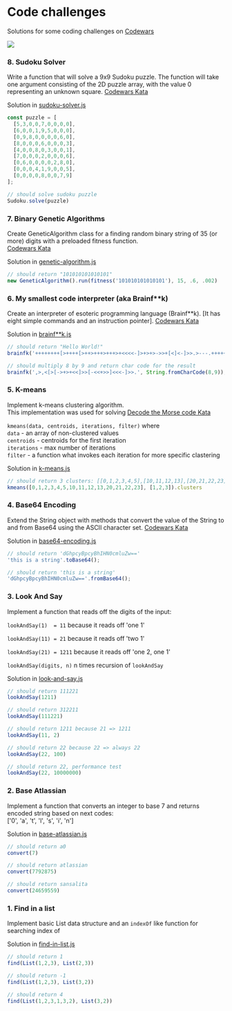 # Code challenges
Solutions for some coding challenges on [Codewars](https://www.codewars.com/)

[![](https://www.codewars.com/users/mshushakov/badges/small)](https://www.codewars.com/users/mshushakov)

### 8. Sudoku Solver

Write a function that will solve a 9x9 Sudoku puzzle. The function will take one argument consisting of the 2D puzzle array, with the value 0 representing an unknown square.
[Codewars Kata](https://www.codewars.com/kata/5296bc77afba8baa690002d7)

Solution in [sudoku-solver.js](https://github.com/mshushakov/code-challenges/blob/master/sudoku-solver.js)

```javascript
const puzzle = [
  [5,3,0,0,7,0,0,0,0],
  [6,0,0,1,9,5,0,0,0],
  [0,9,8,0,0,0,0,6,0],
  [8,0,0,0,6,0,0,0,3],
  [4,0,0,8,0,3,0,0,1],
  [7,0,0,0,2,0,0,0,6],
  [0,6,0,0,0,0,2,8,0],
  [0,0,0,4,1,9,0,0,5],
  [0,0,0,0,8,0,0,7,9]
];

// should solve sudoku puzzle
Sudoku.solve(puzzle)
```


### 7. Binary Genetic Algorithms

Create GeneticAlgorithm class for a finding random binary string of 35 (or more) digits with a preloaded fitness function.  
[Codewars Kata](http://www.codewars.com/kata/526f35b9c103314662000007)

Solution in [genetic-algorithm.js](https://github.com/mshushakov/code-challenges/blob/master/genetic-algorithm.js)

```javascript
// should return "101010101010101"
new GeneticAlgorithm().run(fitness('101010101010101'), 15, .6, .002)
```


### 6. My smallest code interpreter (aka Brainf\*\*k)

Create an interpreter of esoteric programming language (Brainf\*\*k). [It has eight simple commands and an instruction pointer].
[Codewars Kata](http://www.codewars.com/kata/526156943dfe7ce06200063e)

Solution in [brainf\*\*k.js](https://github.com/mshushakov/code-challenges/blob/master/brainf**k.js)

```javascript
// should return "Hello World!"
brainfk('++++++++[>++++[>++>+++>+++>+<<<<-]>+>+>->>+[<]<-]>>.>---.+++++++..+++.>>.<-.<.+++.------.--------.>>+.');

// should multiply 8 by 9 and return char code for the result
brainfk(',>,<[>[->+>+<<]>>[-<<+>>]<<<-]>>.', String.fromCharCode(8,9));
```


### 5. K-means

Implement k-means clustering algorithm.  
This implementation was used for solving [Decode the Morse code Kata](https://www.codewars.com/kata/5270f22f862516c686000161)

`kmeans(data, centroids, iterations, filter)` where  
`data` - an array of non-clustered values   
`centroids` - centroids for the first iteration  
`iterations` - max number of iterations  
`filter` - a function what invokes each iteration for more specific clastering

Solution in [k-means.js](https://github.com/mshushakov/FE-challenges/blob/master/k-means.js)

```javascript
// should return 3 clusters: [[0,1,2,3,4,5],[10,11,12,13],[20,21,22,23]]
kmeans([0,1,2,3,4,5,10,11,12,13,20,21,22,23], [1,2,3]).clusters
```

### 4. Base64 Encoding

Extend the String object with methods that convert the value of the String to and from Base64 using the ASCII character set. 
[Codewars Kata](https://www.codewars.com/kata/5270f22f862516c686000161)

Solution in [base64-encoding.js](https://github.com/mshushakov/FE-challenges/blob/master/base64-encoding.js)

```javascript
// should return 'dGhpcyBpcyBhIHN0cmluZw=='
'this is a string'.toBase64(); 

// should return 'this is a string'
'dGhpcyBpcyBhIHN0cmluZw=='.fromBase64();
```

### 3. Look And Say
Implement a function that reads off the digits of the input:

`lookAndSay(1)  = 11`   because it reads off 'one 1'

`lookAndSay(11) = 21`   because it reads off 'two 1'

`lookAndSay(21) = 1211` because it reads off 'one 2, one 1'

`lookAndSay(digits, n)` n times recursion of `lookAndSay`

Solution in [look-and-say.js](https://github.com/mshushakov/FE-challenges/blob/master/look-and-say.js)

```javascript
// should return 111221
lookAndSay(1211)

// should return 312211
lookAndSay(111221)

// should return 1211 because 21 => 1211
lookAndSay(11, 2)

// should return 22 because 22 => always 22
lookAndSay(22, 100)

// should return 22, performance test
lookAndSay(22, 10000000)
```

### 2. Base Atlassian
Implement a function that converts an integer to base 7 and returns encoded string based on next codes:  
['0', 'a', 't', 'l', 's', 'i', 'n']

Solution in [base-atlassian.js](https://github.com/mshushakov/FE-challenges/blob/master/base-atlassian.js)

```javascript
// should return a0
convert(7)

// should return atlassian
convert(7792875)

// should return sansalita
convert(24659559)
```

### 1. Find in a list
Implement basic List data structure and an `indexOf` like function for searching index of

Solution in [find-in-list.js](https://github.com/mshushakov/FE-challenges/blob/master/find-in-list.js)

```javascript
// should return 1
find(List(1,2,3), List(2,3))

// should return -1
find(List(1,2,3), List(3,2))

// should return 4
find(List(1,2,3,1,3,2), List(3,2))
```
